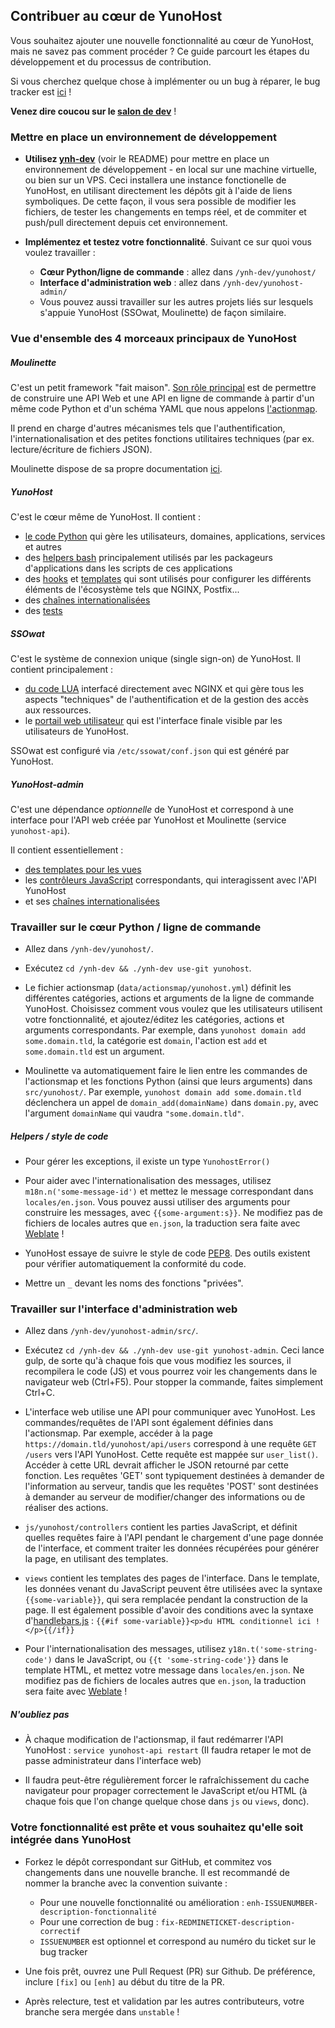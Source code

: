 ## Contribuer au cœur de YunoHost

Vous souhaitez ajouter une nouvelle fonctionnalité au cœur de YunoHost, mais ne savez pas comment procéder ? Ce guide parcourt les étapes du développement et du processus de contribution.

Si vous cherchez quelque chose à implémenter ou un bug à réparer, le bug tracker est [ici](https://github.com/yunohost/issues/issues) !

**Venez dire coucou sur le [salon de dev](/chat_rooms)** !

### Mettre en place un environnement de développement

- **Utilisez [ynh-dev](https://github.com/YunoHost/ynh-dev)** (voir le README) pour mettre en place un environnement de développement - en local sur une machine virtuelle, ou bien sur un VPS. Ceci installera une instance fonctionelle de YunoHost, en utilisant directement les dépôts git à l'aide de liens symboliques. De cette façon, il vous sera possible de modifier les fichiers, de tester les changements en temps réel, et de commiter et push/pull directement depuis cet environnement.

- **Implémentez et testez votre fonctionnalité**. Suivant ce sur quoi vous
  voulez travailler :
   - **Cœur Python/ligne de commande** : allez dans `/ynh-dev/yunohost/`
   - **Interface d'administration web** : allez dans `/ynh-dev/yunohost-admin/`
   - Vous pouvez aussi travailler sur les autres projets liés sur lesquels s'appuie YunoHost (SSOwat, Moulinette) de façon similaire.

### Vue d'ensemble des 4 morceaux principaux de YunoHost

##### Moulinette

C'est un petit framework "fait maison". [Son rôle principal](https://moulinette.readthedocs.io/en/latest/actionsmap.html) est de permettre de construire une API Web et une API en ligne de commande à partir d'un même code Python et d'un schéma YAML que nous appelons [l'actionmap](https://github.com/YunoHost/yunohost/blob/stretch-unstable/data/actionsmap/yunohost.yml).

Il prend en charge d'autres mécanismes tels que l'authentification, l'internationalisation et des petites fonctions utilitaires techniques (par ex. lecture/écriture de fichiers JSON).

Moulinette dispose de sa propre documentation [ici](https://moulinette.readthedocs.io/en/latest/).

##### YunoHost

C'est le cœur même de YunoHost. Il contient :
- [le code Python](https://github.com/YunoHost/yunohost/tree/stretch-unstable/src/yunohost) qui gère les utilisateurs, domaines, applications, services et autres
- des [helpers bash](https://github.com/YunoHost/yunohost/tree/stretch-unstable/data/helpers.d) principalement utilisés par les packageurs d'applications dans les scripts de ces applications
- des [hooks](https://github.com/YunoHost/yunohost/tree/stretch-unstable/data/hooks) et [templates](https://github.com/YunoHost/yunohost/tree/stretch-unstable/data/templates) qui sont utilisés pour configurer les différents éléments de l'écosystème tels que NGINX, Postfix...
- des [chaînes internationalisées](https://github.com/YunoHost/yunohost/tree/stretch-unstable/locales)
- des [tests](https://github.com/YunoHost/yunohost/tree/stretch-unstable/src/yunohost/tests)

##### SSOwat

C'est le système de connexion unique (single sign-on) de YunoHost. Il contient principalement :
- [du code LUA](https://github.com/YunoHost/ssowat) interfacé directement avec NGINX et qui gère tous les aspects "techniques" de l'authentification et de la gestion des accès aux ressources.
- le [portail web utilisateur](https://github.com/YunoHost/SSOwat/tree/stretch-unstable/portal) qui est l'interface finale visible par les utilisateurs de YunoHost.

SSOwat est configuré via `/etc/ssowat/conf.json` qui est généré par YunoHost.

##### YunoHost-admin

C'est une dépendance *optionnelle* de YunoHost et correspond à une interface pour l'API web créée par YunoHost et Moulinette (service `yunohost-api`).

Il contient essentiellement :
- [des templates pour les vues](https://github.com/YunoHost/yunohost-admin/tree/stretch-unstable/src/views)
- les [contrôleurs JavaScript](https://github.com/YunoHost/yunohost-admin/tree/stretch-unstable/src/js/yunohost/controllers) correspondants, qui interagissent avec l'API YunoHost
- et ses [chaînes internationalisées](https://github.com/YunoHost/yunohost-admin/tree/stretch-unstable/src/locales)

### Travailler sur le cœur Python / ligne de commande

- Allez dans `/ynh-dev/yunohost/`.

- Exécutez `cd /ynh-dev && ./ynh-dev use-git yunohost`.

- Le fichier actionsmap (`data/actionsmap/yunohost.yml`) définit les différentes catégories, actions et arguments de la ligne de commande YunoHost. Choisissez comment vous voulez que les utilisateurs utilisent votre fonctionnalité, et ajoutez/éditez les catégories, actions et arguments correspondants. Par exemple, dans `yunohost domain add some.domain.tld`, la catégorie est `domain`, l'action est `add` et `some.domain.tld` est un argument.

- Moulinette va automatiquement faire le lien entre les commandes de l'actionsmap et les fonctions Python (ainsi que leurs arguments) dans `src/yunohost/`. Par exemple, `yunohost domain add some.domain.tld` déclenchera un appel de `domain_add(domainName)` dans `domain.py`, avec l'argument  `domainName` qui vaudra `"some.domain.tld"`.

##### Helpers / style de code

- Pour gérer les exceptions, il existe un type `YunohostError()`

- Pour aider avec l'internationalisation des messages, utilisez `m18n.n('some-message-id')` et mettez le message correspondant dans `locales/en.json`. Vous pouvez aussi utiliser des arguments pour construire les messages, avec `{{some-argument:s}}`. Ne modifiez pas de fichiers de locales autres que `en.json`, la traduction sera faite avec [Weblate](https://translate.yunohost.org/) !

- YunoHost essaye de suivre le style de code [PEP8](http://pep8.org/). Des outils existent pour vérifier automatiquement la conformité du code.

- Mettre un `_` devant les noms des fonctions "privées".

### Travailler sur l'interface d'administration web

- Allez dans `/ynh-dev/yunohost-admin/src/`.

- Exécutez `cd /ynh-dev && ./ynh-dev use-git yunohost-admin`. Ceci lance gulp, de sorte qu'à chaque fois que vous modifiez les sources, il recompilera le code (JS) et vous pourrez voir les changements dans le navigateur web (Ctrl+F5). Pour stopper la commande, faites simplement Ctrl+C.

- L'interface web utilise une API pour communiquer avec YunoHost. Les commandes/requêtes de l'API sont également définies dans l'actionsmap. Par exemple, accéder à la page `https://domain.tld/yunohost/api/users` correspond à une requête `GET /users` vers l'API YunoHost. Cette requête est mappée sur `user_list()`. Accéder à cette URL devrait afficher le JSON retourné par cette fonction. Les requêtes 'GET' sont typiquement destinées à demander de l'information au serveur, tandis que les requêtes 'POST' sont destinées à demander au serveur de modifier/changer des informations ou de réaliser des actions.

- `js/yunohost/controllers` contient les parties JavaScript, et définit quelles requêtes faire à l'API pendant le chargement d'une page donnée de l'interface, et comment traiter les données récupérées pour générer la page, en utilisant des templates.

- `views` contient les templates des pages de l'interface. Dans le template, les données venant du JavaScript peuvent être utilisées avec la syntaxe `{{some-variable}}`, qui sera remplacée pendant la construction de la page. Il est également possible d'avoir des conditions avec la syntaxe d'[handlebars.js](http://handlebarsjs.com) : `{{#if
  some-variable}}<p>du HTML conditionnel ici !</p>{{/if}}`

- Pour l'internationalisation des messages, utilisez `y18n.t('some-string-code')`  dans le JavaScript, ou `{{t 'some-string-code'}}` dans le template HTML, et mettez votre message dans `locales/en.json`. Ne modifiez pas de fichiers de locales autres que `en.json`, la traduction sera faite avec [Weblate](https://translate.yunohost.org/) !

##### N'oubliez pas

- À chaque modification de l'actionsmap, il faut redémarrer l'API YunoHost : `service yunohost-api restart` (Il faudra retaper le mot de passe administrateur dans l'interface web)

- Il faudra peut-être régulièrement forcer le rafraîchissement du cache navigateur pour propager correctement le JavaScript et/ou HTML (à chaque fois que l'on change quelque chose dans `js` ou `views`, donc).


### Votre fonctionnalité est prête et vous souhaitez qu'elle soit intégrée dans YunoHost 

- Forkez le dépôt correspondant sur GitHub, et commitez vos changements dans une nouvelle branche. Il est recommandé de nommer la branche avec la convention suivante :
  - Pour une nouvelle fonctionnalité ou amélioration : `enh-ISSUENUMBER-description-fonctionnalité`
  - Pour une correction de bug : `fix-REDMINETICKET-description-correctif`
  - `ISSUENUMBER` est optionnel et correspond au numéro du ticket sur le bug tracker

- Une fois prêt, ouvrez une Pull Request (PR) sur Github. De préférence, inclure `[fix]` ou `[enh]` au début du titre de la PR.

- Après relecture, test et validation par les autres contributeurs, votre branche sera mergée dans `unstable` !

